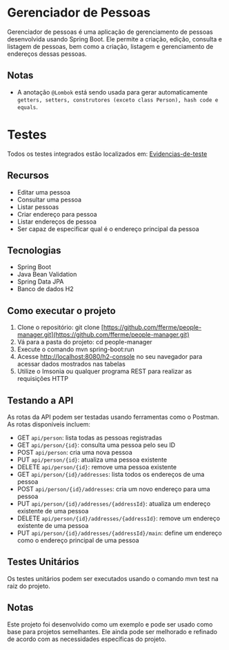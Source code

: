 # Gerenciador de Pessoas

Gerenciador de pessoas é uma aplicação de gerenciamento de pessoas desenvolvida usando Spring Boot. Ele permite a criação, edição, consulta e listagem de pessoas, bem como a criação, listagem e gerenciamento de endereços dessas pessoas.

## Notas

* A anotação `@Lombok` está sendo usada para gerar automaticamente `getters, setters, construtores (exceto class Person), hash code e equals`.

# Testes

Todos os testes integrados estão localizados em: [Evidencias-de-teste](docs/test-evidences/evidencias-de-teste.md)

## Recursos

* Editar uma pessoa
* Consultar uma pessoa
* Listar pessoas
* Criar endereço para pessoa
* Listar endereços de pessoa
* Ser capaz de especificar qual é o endereço principal da pessoa

## Tecnologias

* Spring Boot
* Java Bean Validation
* Spring Data JPA
* Banco de dados H2

## Como executar o projeto

1. Clone o repositório: git clone [https://github.com/fferme/people-manager.git](https://github.com/fferme/people-manager.git)
2. Vá para a pasta do projeto: cd people-manager
3. Execute o comando mvn spring-boot:run
4. Acesse [http://localhost:8080/h2-console](http://localhost:8080/h2-console) no seu navegador para acessar dados mostrados nas tabelas
5. Utilize o Imsonia ou qualquer programa REST para realizar as requisições HTTP

## Testando a API

As rotas da API podem ser testadas usando ferramentas como o Postman. As rotas disponíveis incluem:

* GET `api/person`: lista todas as pessoas registradas
* GET `api/person/{id}`: consulta uma pessoa pelo seu ID
* POST `api/person`: cria uma nova pessoa
* PUT `api/person/{id}`: atualiza uma pessoa existente
* DELETE `api/person/{id}`: remove uma pessoa existente
* GET `api/person/{id}/addresses`: lista todos os endereços de uma pessoa
* POST `api/person/{id}/addresses`: cria um novo endereço para uma pessoa
* PUT `api/person/{id}/addresses/{addressId}`: atualiza um endereço existente de uma pessoa
* DELETE `api/person/{id}/addresses/{addressId}`: remove um endereço existente de uma pessoa
* PUT `api/person/{id}/addresses/{addressId}/main`: define um endereço como o endereço principal de uma pessoa

## Testes Unitários

Os testes unitários podem ser executados usando o comando mvn test na raiz do projeto.

## Notas

Este projeto foi desenvolvido como um exemplo e pode ser usado como base para projetos semelhantes. Ele ainda pode ser melhorado e refinado de acordo com as necessidades específicas do projeto.
